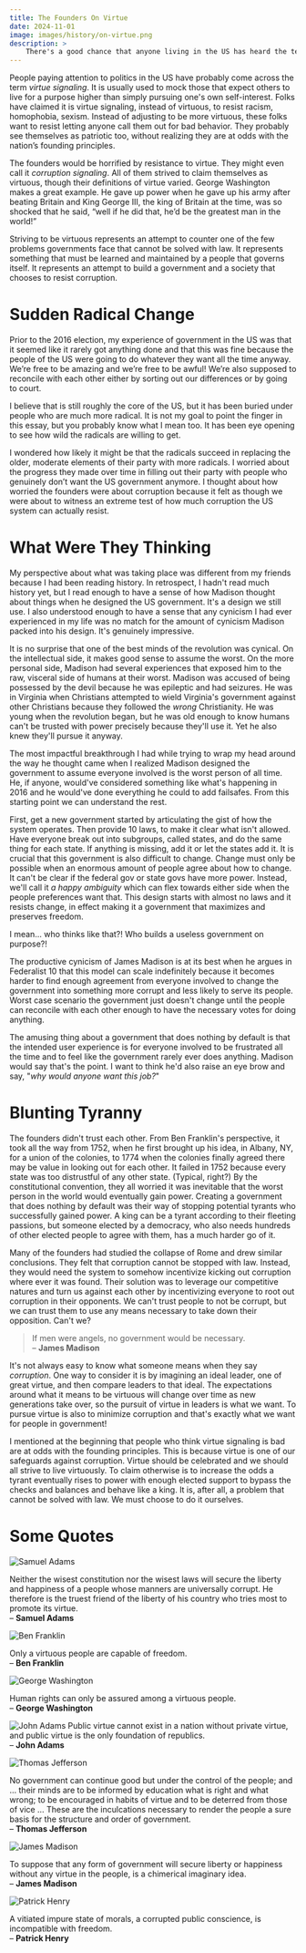 ```yaml
---
title: The Founders On Virtue
date: 2024-11-01
image: images/history/on-virtue.png
description: >
    There's a good chance that anyone living in the US has heard the term "virtue signaling". It is usually used to mock someone attempting to hold others to a high standard of conduct. If the founders of the US were alive today, they would be horrified to consider the US has descended into a country that mocks virtue. All of them cared deeply about it, especially George Washington. We all should. Knowing what they said about it will help.
---
```


People paying attention to politics in the US have probably come across the term _virtue signaling_. It is usually used to mock those that expect others to live for a purpose higher than simply pursuing one's own self-interest. Folks have claimed it is virtue signaling, instead of virtuous, to resist racism, homophobia, sexism. Instead of adjusting to be more virtuous, these folks want to resist letting anyone call them out for bad behavior. They probably see themselves as patriotic too, without realizing they are at odds with the nation’s founding principles.

The founders would be horrified by resistance to virtue. They might even call it _corruption signaling_. All of them strived to claim themselves as virtuous, though their definitions of virtue varied. George Washington makes a great example. He gave up power when he gave up his army after beating Britain and King George III, the king of Britain at the time, was so shocked that he said, “well if he did that, he’d be the greatest man in the world!”

Striving to be virtuous represents an attempt to counter one of the few problems governments face that cannot be solved with law. It represents something that must be learned and maintained by a people that governs itself. It represents an attempt to build a government and a society that chooses to resist corruption.


# Sudden Radical Change

Prior to the 2016 election, my experience of government in the US was that it seemed like it rarely got anything done and that this was fine because the people of the US were going to do whatever they want all the time anyway. We’re free to be amazing and we’re free to be awful! We’re also supposed to reconcile with each other either by sorting out our differences or by going to court.

I believe that is still roughly the core of the US, but it has been buried under people who are much more radical. It is not my goal to point the finger in this essay, but you probably know what I mean too. It has been eye opening to see how wild the radicals are willing to get.

I wondered how likely it might be that the radicals succeed in replacing the older, moderate elements of their party with more radicals. I worried about the progress they made over time in filling out their party with people who genuinely don’t want the US government anymore. I thought about how worried the founders were about corruption because it felt as though we were about to witness an extreme test of how much corruption the US system can actually resist.

# What Were They Thinking

My perspective about what was taking place was different from my friends because I had been reading history. In retrospect, I hadn't read much history yet, but I read enough to have a sense of how Madison thought about things when he designed the US government. It's a design we still use. I also understood enough to have a sense that any cynicism I had ever experienced in my life was no match for the amount of cynicism Madison packed into his design. It's genuinely impressive.

It is no surprise that one of the best minds of the revolution was cynical. On the intellectual side, it makes good sense to assume the worst. On the more personal side, Madison had several experiences that exposed him to the raw, visceral side of humans at their worst. Madison was accused of being possessed by the devil because he was epileptic and had seizures. He was in Virginia when Christians attempted to wield Virginia's government against other Christians because they followed the _wrong_ Christianity. He was young when the revolution began, but he was old enough to know humans can't be trusted with power precisely because they'll use it. Yet he also knew they'll pursue it anyway.

The most impactful breakthrough I had while trying to wrap my head around the way he thought came when I realized Madison designed the government to assume everyone involved is the worst person of all time. He, if anyone, would've considered something like what's happening in 2016 and he would've done everything he could to add failsafes. From this starting point we can understand the rest.

First, get a new government started by articulating the gist of how the system operates. Then provide 10 laws, to make it clear what isn't allowed. Have everyone break out into subgroups, called states, and do the same thing for each state. If anything is missing, add it or let the states add it. It is crucial that this government is also difficult to change. Change must only be possible when an enormous amount of people agree about how to change. It can't be clear if the federal gov or state govs have more power. Instead, we'll call it _a happy ambiguity_ which can flex towards either side when the people preferences want that. This design starts with almost no laws and it resists change, in effect making it a government that maximizes and preserves freedom.

I mean... who thinks like that?! Who builds a useless government on purpose?!

The productive cynicism of James Madison is at its best when he argues in Federalist 10 that this model can scale indefinitely because it becomes harder to find enough agreement from everyone involved to change the government into something more corrupt and less likely to serve its people. Worst case scenario the government just doesn't change until the people can reconcile with each other enough to have the necessary votes for doing anything.

The amusing thing about a government that does nothing by default is that the intended user experience is for everyone involved to be frustrated all the time and to feel like the government rarely ever does anything. Madison would say that's the point. I want to think he'd also raise an eye brow and say, "_why would anyone want this job?_"


# Blunting Tyranny

The founders didn't trust each other. From Ben Franklin's perspective, it took all the way from 1752, when he first brought up his idea, in Albany, NY, for a union of the colonies, to 1774 when the colonies finally agreed there may be value in looking out for each other. It failed in 1752 because every state was too distrustful of any other state. (Typical, right?) By the constitutional convention, they all worried it was inevitable that the worst person in the world would eventually gain power. Creating a government that does nothing by default was their way of stopping potential tyrants who successfully gained power. A king can be a tyrant according to their fleeting passions, but someone elected by a democracy, who also needs hundreds of other elected people to agree with them, has a much harder go of it.

Many of the founders had studied the collapse of Rome and drew similar conclusions. They felt that corruption cannot be stopped with law. Instead, they would need the system to somehow incentivize kicking out corruption where ever it was found. Their solution was to leverage our competitive natures and turn us against each other by incentivizing everyone to root out corruption in their opponents. We can't trust people to not be corrupt, but we can trust them to use any means necessary to take down their opposition. Can't we?

> If men were angels, no government would be necessary.<br>
> – **James Madison**

It's not always easy to know what someone means when they say _corruption_. One way to consider it is by imagining an ideal leader, one of great virtue, and then compare leaders to that ideal. The expectations around what it means to be virtuous will change over time as new generations take over, so the pursuit of virtue in leaders is what we want. To pursue virtue is also to minimize corruption and that's exactly what we want for people in government!

I mentioned at the beginning that people who think virtue signaling is bad are at odds with the founding principles. This is because virtue is one of our safeguards against corruption. Virtue should be celebrated and we should all strive to live virtuously. To claim otherwise is to increase the odds a tyrant eventually rises to power with enough elected support to bypass the checks and balances and behave like a king. It is, after all, a problem that cannot be solved with law. We must choose to do it ourselves.


# Some Quotes

![Samuel Adams](slamadams.png)

Neither the wisest constitution nor the wisest laws will secure the liberty and happiness of a people whose manners are universally corrupt.  He therefore is the truest friend of the liberty of his country who tries most to promote its virtue.<br>
– **Samuel Adams**

![Ben Franklin](ben-franklin.png)

Only a virtuous people are capable of freedom.<br>
– **Ben Franklin**

![George Washington](gw.png)

Human rights can only be assured among a virtuous people.<br>
– **George Washington**

![John Adams](johnadams.png)
Public virtue cannot exist in a nation without private virtue, and public virtue is the only foundation of republics.<br>
– **John Adams**

![Thomas Jefferson](tommyjeffs.png)

No government can continue good but under the control of the people; and … their minds are to be informed by education what is right and what wrong; to be encouraged in habits of virtue and to be deterred from those of vice … These are the inculcations necessary to render the people a sure basis for the structure and order of government.<br>
– **Thomas Jefferson**

![James Madison](jamsmadison.png)

To suppose that any form of government will secure liberty or happiness without any virtue in the people, is a chimerical imaginary idea.<br>
– **James Madison**

![Patrick Henry](patrickhenry.png)

A vitiated impure state of morals, a corrupted public conscience, is incompatible with freedom.<br>
– **Patrick Henry**
